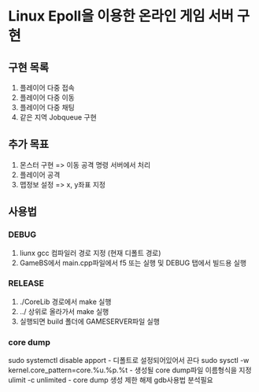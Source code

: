 # Linux Epoll을 이용한 온라인 게임 서버 구현

## 구현 목록

1. 플레이어 다중 접속
2. 플레이어 다중 이동
3. 플레이어 다중 채팅
4. 같은 지역 Jobqueue 구현

## 추가 목표 

1. 몬스터 구현 => 이동 공격 명령 서버에서 처리
2. 플레이어 공격 
3. 맵정보 설정 => x, y좌표 지정

## 사용법 

### DEBUG

1. liunx gcc 컴파일러 경로 지정 (현재 디폴트 경로)
2. GameBS에서 main.cpp파일에서 f5 또는 실행 및 DEBUG 탭에서 빌드용 실행

### RELEASE

1. ./CoreLib 경로에서 make 실행
2. ../ 상위로 올라가서 make 실행
3. 실행되면 build 폴더에 GAMESERVER파일 실행

### core dump 
sudo systemctl disable apport - 디폴트로 설정되어있어서 끈다
sudo sysctl -w kernel.core_pattern=core.%u.%p.%t - 생성될 core dump파일 이름형식을 지정
ulimit -c unlimited - core dump 생성 제한 해제
gdb사용법 분석필요
